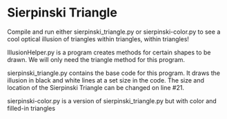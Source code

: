 # Sierpinski Triangle
Compile and run either sierpinski_triangle.py or sierpinski-color.py to see a 
cool optical illusion of triangles within triangles, within triangles! 

IllusionHelper.py is a program creates methods for certain shapes to be drawn. 
We will only need the triangle method for this program. 

sierpinski_triangle.py contains the base code for this program. It draws the 
illusion in black and white lines at a set size in the code. The size and location
of the Sierpinski Triangle can be changed on line #21. 

sierpinski-color.py is a version of sierpinski_triangle.py but with color and 
filled-in triangles


